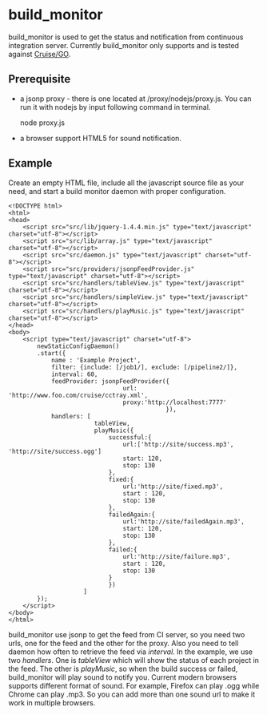 build_monitor
=============

build_monitor is used to get the status and notification from continuous integration server. Currently build_monitor only supports and is tested against [Cruise/GO](http://www.thoughtworks-studios.com/go-agile-release-management).

Prerequisite
----------
* a jsonp proxy - there is one located at /proxy/nodejs/proxy.js. You can run it with nodejs by input following command in terminal.

	node proxy.js

* a browser support HTML5 for sound notification.

Example
-------

Create an empty HTML file, include all the javascript source file as your need, and start a build monitor daemon with proper configuration.

	<!DOCTYPE html>
	<html>
	<head>
		<script src="src/lib/jquery-1.4.4.min.js" type="text/javascript" charset="utf-8"></script>
		<script src="src/lib/array.js" type="text/javascript" charset="utf-8"></script>
		<script src="src/daemon.js" type="text/javascript" charset="utf-8"></script>
		<script src="src/providers/jsonpFeedProvider.js" type="text/javascript" charset="utf-8"></script>
		<script src="src/handlers/tableView.js" type="text/javascript" charset="utf-8"></script>
		<script src="src/handlers/simpleView.js" type="text/javascript" charset="utf-8"></script>
		<script src="src/handlers/playMusic.js" type="text/javascript" charset="utf-8"></script>
	</head>
	<body>
		<script type="text/javascript" charset="utf-8">
			newStaticConfigDaemon()
			.start({
				name : 'Example Project',
				filter: {include: [/job1/], exclude: [/pipeline2/]},
				interval: 60,
				feedProvider: jsonpFeedProvider({
									url: 'http://www.foo.com/cruise/cctray.xml', 
									proxy:'http://localhost:7777'
												}),
				handlers: [
							tableView,
						   	playMusic({	
								successful:{
									url:['http://site/success.mp3', 'http://site/success.ogg']
									start: 120,
									stop: 130
								},
				   				fixed:{
									url:'http://site/fixed.mp3',
									start : 120,
									stop: 130
								},
								failedAgain:{
									url:'http://site/failedAgain.mp3',
									start: 120,
									stop: 130
								},
				   				failed:{
									url:'http://site/failure.mp3',
									start : 120,
									stop: 130
								}
								})
						 ]
			});
		</script>
	</body>
	</html>

build_monitor use jsonp to get the feed from CI server, so you need two urls, one for the feed and the other for the proxy. Also you need to tell daemon how often to retrieve the feed via *interval*. In the example, we use two *handlers*. One is *tableView* which will show the status of each project in the feed. The other is *playMusic*, so when the build success or failed, build_monitor will play sound to notify you. Current modern browsers supports different format of sound. For example, Firefox can play .ogg while Chrome can play .mp3. So you can add more than one sound url to make it work in multiple browsers.